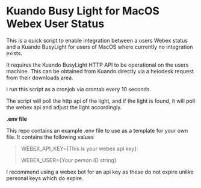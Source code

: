 # Kuando Busy Light for MacOS Webex User Status

This is a quick script to enable integration between a users Webex status and a Kuando BusyLight for users of MacOS where
currently no integration exists.

It requires the Kuando BusyLight HTTP API to be operational on the users machine. This can be obtained from Kuando directly via a helodesk request from
their downloads area.

I run this script as a cronjob via crontab every 10 seconds.

The script will poll the http api of the light, and if the light is found, it will poll the webex api and adjust the light accordingly.

**.env file**

This repo contains an example .env file to use as a template for your own file. It contains the following values
> WEBEX_API_KEY={This is your webex api key}
>
> WEBEX_USER={Your person ID string}

I recommend using a webex bot for an api key as these do not expire unlike personal keys which do expire.

